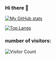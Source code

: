 ### Hi there 👋

[![My GitHub stats](https://github-readme-stats.vercel.app/api?username=EDMONDGIHOZO&show_icons=true&theme=radical&hide_title=true)](https://github.com/EDMONDGIHOZO/github-readme-stats)

[![Top Langs](https://github-readme-stats.vercel.app/api/top-langs/?username=EDMONDGIHOZO&layout=compact&langs_count=10)](https://github.com/EDMONDGIHOZO/github-readme-stats)


### number of visitors: 
![Visitor Count](https://profile-counter.glitch.me/EDMONDGIHOZO/count.svg)
